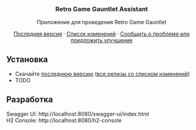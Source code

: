 <div align="center">
    <h3 align="center">Retro Game Gauntlet Assistant</h3>
    <p>
        Приложение для проведения Retro Game Gauntlet
    </p>
    <p>
        <a href="https://github.com/viktor-235/rgg-assistant/releases/latest">Последняя версия</a>
        <span> · </span>
        <a href="https://github.com/viktor-235/rgg-assistant/releases">Список изменений</a>
        <span> · </span>
        <a href="https://github.com/viktor-235/rgg-assistant/issues">Сообщить о проблеме или предложить улучшение</a>
    </p>
</div>

## Установка
- Скачайте [последнюю версию](https://github.com/viktor-235/rgg-assistant/releases/latest) ([все релизы со списком изменений](https://github.com/viktor-235/rgg-assistant/releases))
- TODO

## Разработка
Swagger UI: http://localhost:8080/swagger-ui/index.html  
H2 Console: http://localhost:8080/h2-console
